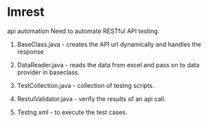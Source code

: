# lmrest
api automation
Need to automate RESTful API testing.
1) BaseClass.java - creates the API url dynamically and handles the response

2) DataReader.java - reads the data from excel and pass on to data provider in baseclass.

3) TestCollection.java - collection of testng scripts.

4) RestulValidator.java - verify the results of an api call.

5) Testng.xml  - to execute the test cases.
